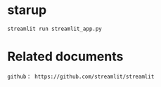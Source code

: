 # starup

    streamlit run streamlit_app.py

# Related documents

    github： https://github.com/streamlit/streamlit
